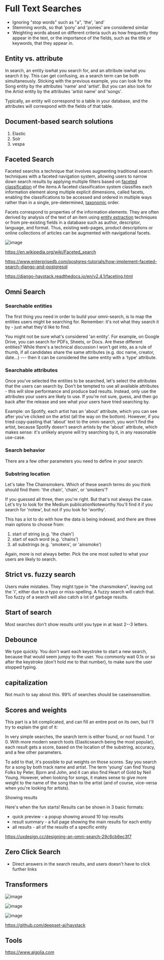 # Full Text Searches

- Ignoring "stop words" such as "a", 'the', 'and'
- Stemming words, so that 'pony' and 'ponies' are considered similar
- Weighting words absed on different criteria such as how frequently they appear in the text, or the importance of the fields, such as the title or keywords, that they appear in.

## Entity vs. attribute

In search, an entity iswhat you search for, and an attribute iswhat you search it by. This can get confusing, as a search term can be both simultaneously. Sticking with the previous example, you can look for the Song entity by the attributes 'name' and 'artist'. But you can also look for the Artist entity by the attributes 'artist name' and 'songs'.

Typically, an entity will correspond to a table in your database, and the attributes will correspond with the fields of that table.

## Document-based search solutions

1. Elastic
2. Solr
3. vespa

## Faceted Search

Faceted searchis a technique that involves augmenting traditional search techniques with a faceted navigation system, allowing users to narrow down search results by applying multiple filters based on [faceted classification](https://en.wikipedia.org/wiki/Faceted_classification) of the items.A faceted classification system classifies each information element along multiple explicit dimensions, called facets, enabling the classifications to be accessed and ordered in multiple ways rather than in a single, pre-determined, [taxonomic](https://en.wikipedia.org/wiki/Taxonomy_(general)) order.

Facets correspond to properties of the information elements. They are often derived by analysis of the text of an item using [entity extraction](https://en.wikipedia.org/wiki/Entity_extraction) techniques or from pre-existing fields in a database such as author, descriptor, language, and format. Thus, existing web-pages, product descriptions or online collections of articles can be augmented with navigational facets.

![image](../../media/Technologies-Elasticsearch-Full-Text-Searches-image1.jpg)

<https://en.wikipedia.org/wiki/Faceted_search>

<https://www.enterprisedb.com/postgres-tutorials/how-implement-faceted-search-django-and-postgresql>

<https://django-haystack.readthedocs.io/en/v2.4.1/faceting.html>

## Omni Search

### Searchable entities

The first thing you need in order to build your omni-search, is to map the entities users might be searching for. Remember: it's not what they search it by - just what they'd like to find.

You might not be sure what's considered 'an entity'. For example, on Google Drive, you can search for PDFs, Sheets, or Docs. Are these different entities? While there's a technical discussion I won't get into, as a rule of thumb, if all candidates share the same attributes (e.g. doc name, creator, date...) --- then it can be considered the same entity with a 'type' attribute.

### Searchable attributes

Once you've selected the entities to be searched, let's select the attributes that the users can search by. Don't be tempted to use all available attributes - this will slow performance and produce bad results. Instead, only use the attributes your users are likely to use. If you're not sure, guess, and then go back after the release and see what your users have tried searching by.

Example: on Spotify, each artist has an 'about' attribute, which you can see after you've clicked on the artist (all the way on the bottom). However, if you tried copy-pasting that 'about' text to the omni-search, you won't find the artist, because Spotify doesn't search artists by the 'about' attribute, which makes sense: it's unlikely anyone will try searching by it, in any reasonable use-case.

### Search behavior

There are a few other parameters you need to define in your search:

### Substring location

Let's take The Chainsmokers. Which of these search terms do you think should find them: 'the chain', 'chain', or 'smokers'?

If you guessed all three, then you're right. But that's not always the case. Let's try to look for the Medium publicationNoteworthy.You'll find it if you search for 'notew', but not if you look for 'worthy'.

This has a lot to do with how the data is being indexed, and there are three main options to choose from:

1. start of string (e.g. 'the chain')
2. start of each word (e.g. 'chains')
3. all substrings (e.g. 'smokers', or 'ainsmoke')

Again, more is not always better. Pick the one most suited to what your users are likely to search.

## Strict vs. fuzzy search

Users make mistakes. They might type in "the chansmokers", leaving out the 'i', either due to a typo or miss-spelling. A fuzzy search will catch that. Too fuzzy of a search will also catch a lot of garbage results.

## Start of search

Most searches don't show results until you type in at least 2--3 letters.

## Debounce

We type quickly. You don't want each keystroke to start a new search, because that would seem jumpy to the user. You commonly wait 0.1s or so after the keystroke (don't hold me to that number), to make sure the user stopped typing.

## capitalization

Not much to say about this. 99% of searches should be caseinsensitive.

## Scores and weights

This part is a bit complicated, and can fill an entire post on its own, but I'll try to explain the gist of it:

In very simple searches, the search term is either found, or not found. 1 or 0. With more modern search tools (Elasticsearch being the most popular), each result gets a score, based on the location of the substring, accuracy, and a few other parameters.

To add to that, it's possible to put weights on those scores. Say you search for a song by both track name and artist. The term 'young' can find Young Folks by Peter, Bjorn and John, and it can also find Heart of Gold by Neil Young. However, when looking for songs, it makes sense to give more weight to the name of the song than to the artist (and of course, vice-versa when you're looking for artists).

Showing results

Here's when the fun starts! Results can be shown in 3 basic formats:

- quick preview - a popup showing around 10 top results
- result summary - a full page showing the main results for each entity
- all results - all of the results of a specific entity

<https://uxdesign.cc/designing-an-omni-search-29c6cb6ec3f7>

## Zero Click Search

- Direct answers in the search results, and users doesn't have to click further links

## Transformers

![image](../../media/Technologies-Elasticsearch-Full-Text-Searches-image2.jpg)

![image](../../media/Technologies-Elasticsearch-Full-Text-Searches-image3.jpg)

![image](../../media/Technologies-Elasticsearch-Full-Text-Searches-image4.jpg)

<https://github.com/deepset-ai/haystack>

## Tools

<https://www.algolia.com>
